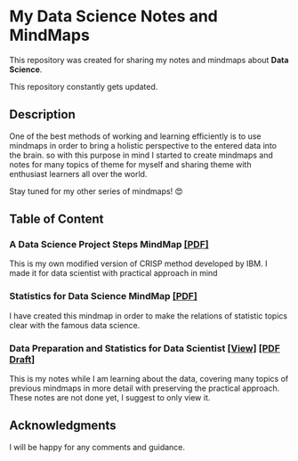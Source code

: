 # My Data Science Notes and MindMaps

This repository was created for sharing my notes and mindmaps about **Data Science**.

This repository constantly gets updated.

## Description

One of the best methods of working and learning efficiently is to use mindmaps in order to bring a holistic perspective to the entered data into the brain. so with this purpose in mind I started to create mindmaps and notes for many topics of theme for myself and sharing theme with enthusiast learners all over the world.

Stay tuned for my other series of mindmaps! 😍

## Table of Content

### **A Data Science Project Steps MindMap** [[PDF]](Steps-in-Data-Science-Projects.pdf)

This is my own modified version of CRISP method developed by IBM. I made it for data scientist with practical approach in mind

### **Statistics for Data Science MindMap** [[PDF]](Statistics-For-Data-Science.pdf)

I have created this mindmap in order to make the relations of statistic topics clear with the famous data science.

### **Data Preparation and Statistics for Data Scientist** [[View]](https://1drv.ms/u/s!AkdwlYjzo26rlUPWCVb7mIauok3h) [[PDF Draft]](data-science-notes.pdf)

This is my notes while I am learning about the data, covering many topics of previous mindmaps in more detail with preserving the practical approach. These notes are not done yet, I suggest to only view it.

## Acknowledgments

I will be happy for any comments and guidance.
